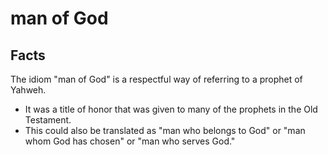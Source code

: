 # man of God

## Facts

The idiom "man of God" is a respectful way of referring to a prophet of Yahweh.

* It was a title of honor that was given to many of the prophets in the Old Testament.
* This could also be translated as "man who belongs to God" or "man whom God has chosen" or "man who serves God."
